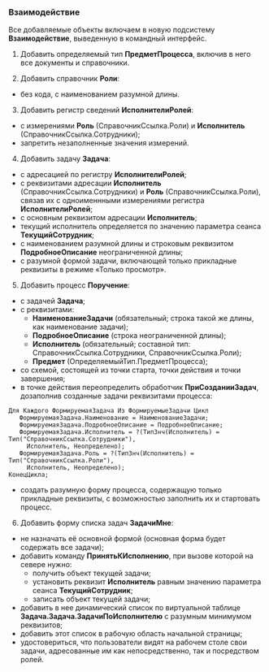 ### Взаимодействие

Все добавляемые объекты включаем в новую подсистему **Взаимодействие**, выведенную в командный интерфейс.

1. Добавить определяемый тип **ПредметПроцесса**, включив в него все документы и справочники.

2. Добавить справочник **Роли**:
  * без кода, с наименованием разумной длины.
  
3. Добавить регистр сведений **ИсполнителиРолей**:
  * с измерениями **Роль** (СправочникСсылка.Роли) и **Исполнитель** (СправочникСсылка.Сотрудники);
  * запретить незаполненные значения измерений.
  
4. Добавить задачу **Задача**:
  * с адресацией по регистру **ИсполнителиРолей**;
  * с реквизитами адресации **Исполнитель** (СправочникСсылка.Сотрудники) и **Роль** (СправочникСсылка.Роли), связав их с одноименнными измерениями регистра **ИсполнителиРолей**;
  * с основным реквизитом адресации **Исполнитель**;
  * текущий исполнитель определяется по значению параметра сеанса **ТекущийСотрудник**;
  * с наименованием разумной длины и строковым реквизитом **ПодробноеОписание** неограниченной длины;
  * с разумной формой задачи, включающей только прикладные реквизиты в режиме «Только просмотр».
  
5. Добавить процесс **Поручение**:
  * с задачей **Задача**;
  * с реквизитами:
    * **НаименованиеЗадачи** (обязательный; строка такой же длины, как наименование задачи);
    * **ПодробноеОписание** (строка неограниченной длины);
    * **Исполнитель** (обязательный; составной тип: СправочникСсылка.Сотрудники, СправочникСсылка.Роли);
    * **Предмет** (ОпределяемыйТип.ПредметПроцесса);
  * со схемой, состоящей из точки старта, точки действия и точки завершения;
  * в точке действия переопределить обработчик **ПриСозданииЗадач**, дозаполнив созданные задачи реквизитами процесса:
  
```bsl
Для Каждого ФормируемаяЗадача Из ФормируемыеЗадачи Цикл
   ФормируемаяЗадача.Наименование = НаименованиеЗадачи;
   ФормируемаяЗадача.ПодробноеОписание = ПодробноеОписание;
   ФормируемаяЗадача.Исполнитель = ?(ТипЗнч(Исполнитель) = Тип("СправочникСсылка.Сотрудники"),
     Исполнитель, Неопределено);
   ФормируемаяЗадача.Роль = ?(ТипЗнч(Исполнитель) = Тип("СправочникСсылка.Роли"),
     Исполнитель, Неопределено);
КонецЦикла;
```
  * создать разумную форму процесса, содержащую только прикладные реквизиты, с возможностью заполнить их и стартовать процесс.
  
6. Добавить форму списка задач **ЗадачиМне**:
  * не назначать её основной формой (основная форма будет содержать все задачи);
  * добавить команду **ПринятьКИсполнению**, при вызове которой на севере нужно:
    * получить объект текущей задачи;
    * установить реквизит **Исполнитель** равным значению параметра сеанса **ТекущийСотрудник**;
    * записать объект текущей задачи;
  * добавить в нее динамический список по виртуальной таблице **Задача.Задача.ЗадачиПоИсполнителю** с разумным минимумом реквизитов;
  * добавить этот список в рабочую область начальной страницы;
  * удостовериться, что пользователи видят на рабочем столе свои задачи, адресованные им как непосредственно, так и посредством ролей.
